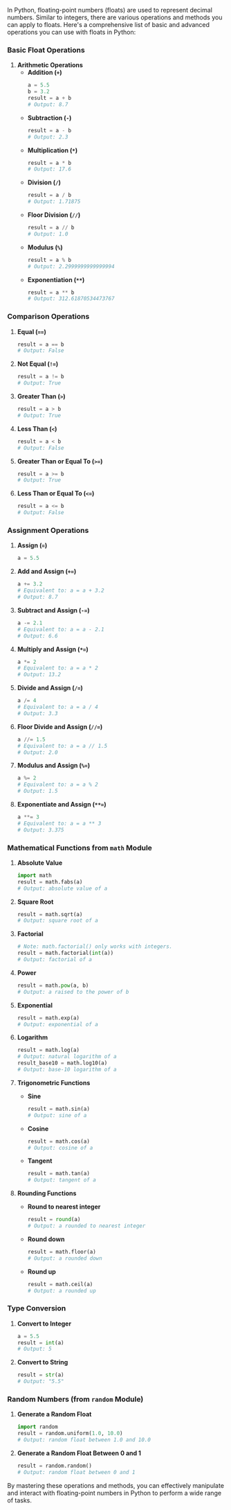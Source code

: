 In Python, floating-point numbers (floats) are used to represent decimal numbers. Similar to integers, there are various operations and methods you can apply to floats. Here's a comprehensive list of basic and advanced operations you can use with floats in Python:

### Basic Float Operations

1. **Arithmetic Operations**
   - **Addition (`+`)**
     ```python
     a = 5.5
     b = 3.2
     result = a + b
     # Output: 8.7
     ```
   - **Subtraction (`-`)**
     ```python
     result = a - b
     # Output: 2.3
     ```
   - **Multiplication (`*`)**
     ```python
     result = a * b
     # Output: 17.6
     ```
   - **Division (`/`)**
     ```python
     result = a / b
     # Output: 1.71875
     ```
   - **Floor Division (`//`)**
     ```python
     result = a // b
     # Output: 1.0
     ```
   - **Modulus (`%`)**
     ```python
     result = a % b
     # Output: 2.2999999999999994
     ```
   - **Exponentiation (`**`)**
     ```python
     result = a ** b
     # Output: 312.61870534473767
     ```

### Comparison Operations

1. **Equal (`==`)**
   ```python
   result = a == b
   # Output: False
   ```
2. **Not Equal (`!=`)**
   ```python
   result = a != b
   # Output: True
   ```
3. **Greater Than (`>`)**
   ```python
   result = a > b
   # Output: True
   ```
4. **Less Than (`<`)**
   ```python
   result = a < b
   # Output: False
   ```
5. **Greater Than or Equal To (`>=`)**
   ```python
   result = a >= b
   # Output: True
   ```
6. **Less Than or Equal To (`<=`)**
   ```python
   result = a <= b
   # Output: False
   ```

### Assignment Operations

1. **Assign (`=`)**
   ```python
   a = 5.5
   ```

2. **Add and Assign (`+=`)**
   ```python
   a += 3.2
   # Equivalent to: a = a + 3.2
   # Output: 8.7
   ```

3. **Subtract and Assign (`-=`)**
   ```python
   a -= 2.1
   # Equivalent to: a = a - 2.1
   # Output: 6.6
   ```

4. **Multiply and Assign (`*=`)**
   ```python
   a *= 2
   # Equivalent to: a = a * 2
   # Output: 13.2
   ```

5. **Divide and Assign (`/=`)**
   ```python
   a /= 4
   # Equivalent to: a = a / 4
   # Output: 3.3
   ```

6. **Floor Divide and Assign (`//=`)**
   ```python
   a //= 1.5
   # Equivalent to: a = a // 1.5
   # Output: 2.0
   ```

7. **Modulus and Assign (`%=`)**
   ```python
   a %= 2
   # Equivalent to: a = a % 2
   # Output: 1.5
   ```

8. **Exponentiate and Assign (`**=`)**
   ```python
   a **= 3
   # Equivalent to: a = a ** 3
   # Output: 3.375
   ```

### Mathematical Functions from `math` Module

1. **Absolute Value**
   ```python
   import math
   result = math.fabs(a)
   # Output: absolute value of a
   ```

2. **Square Root**
   ```python
   result = math.sqrt(a)
   # Output: square root of a
   ```

3. **Factorial**
   ```python
   # Note: math.factorial() only works with integers.
   result = math.factorial(int(a))
   # Output: factorial of a
   ```

4. **Power**
   ```python
   result = math.pow(a, b)
   # Output: a raised to the power of b
   ```

5. **Exponential**
   ```python
   result = math.exp(a)
   # Output: exponential of a
   ```

6. **Logarithm**
   ```python
   result = math.log(a)
   # Output: natural logarithm of a
   result_base10 = math.log10(a)
   # Output: base-10 logarithm of a
   ```

7. **Trigonometric Functions**
   - **Sine**
     ```python
     result = math.sin(a)
     # Output: sine of a
     ```
   - **Cosine**
     ```python
     result = math.cos(a)
     # Output: cosine of a
     ```
   - **Tangent**
     ```python
     result = math.tan(a)
     # Output: tangent of a
     ```

8. **Rounding Functions**
   - **Round to nearest integer**
     ```python
     result = round(a)
     # Output: a rounded to nearest integer
     ```
   - **Round down**
     ```python
     result = math.floor(a)
     # Output: a rounded down
     ```
   - **Round up**
     ```python
     result = math.ceil(a)
     # Output: a rounded up
     ```

### Type Conversion

1. **Convert to Integer**
   ```python
   a = 5.5
   result = int(a)
   # Output: 5
   ```

2. **Convert to String**
   ```python
   result = str(a)
   # Output: "5.5"
   ```

### Random Numbers (from `random` Module)

1. **Generate a Random Float**
   ```python
   import random
   result = random.uniform(1.0, 10.0)
   # Output: random float between 1.0 and 10.0
   ```

2. **Generate a Random Float Between 0 and 1**
   ```python
   result = random.random()
   # Output: random float between 0 and 1
   ```

By mastering these operations and methods, you can effectively manipulate and interact with floating-point numbers in Python to perform a wide range of tasks.
